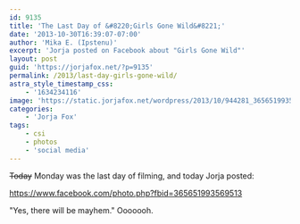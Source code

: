 ```yaml
---
id: 9135
title: 'The Last Day of &#8220;Girls Gone Wild&#8221;'
date: '2013-10-30T16:39:07-07:00'
author: 'Mika E. (Ipstenu)'
excerpt: 'Jorja posted on Facebook about "Girls Gone Wild"'
layout: post
guid: 'https://jorjafox.net/?p=9135'
permalink: /2013/last-day-girls-gone-wild/
astra_style_timestamp_css:
    - '1634234116'
image: 'https://static.jorjafox.net/wordpress/2013/10/944281_365651993569513_796412056_n.jpg'
categories:
    - 'Jorja Fox'
tags:
    - csi
    - photos
    - 'social media'
---
```


<del>Today</del> Monday was the last day of filming, and today Jorja posted:

https://www.facebook.com/photo.php?fbid=365651993569513

"Yes, there will be mayhem." Ooooooh.